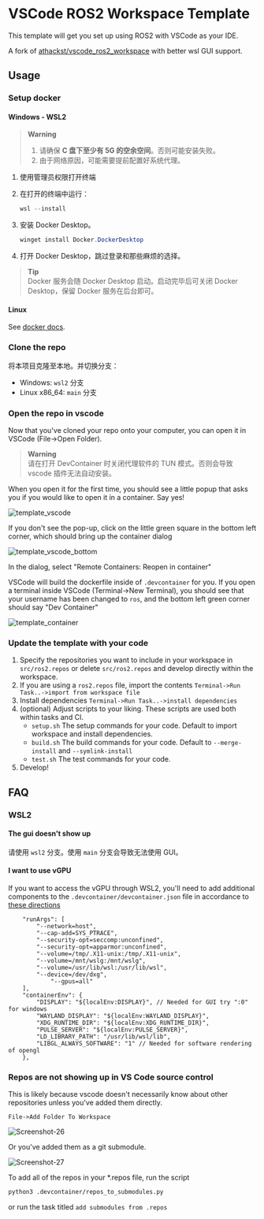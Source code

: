 # VSCode ROS2 Workspace Template

This template will get you set up using ROS2 with VSCode as your IDE.

A fork of [athackst/vscode_ros2_workspace](https://github.com/athackst/vscode_ros2_workspace) with better wsl GUI support.

## Usage

### Setup docker

#### Windows - WSL2

> **Warning**  
> 1. 请确保 **C 盘下至少有 5G 的空余空间**。否则可能安装失败。  
> 2. 由于网络原因，可能需要提前配置好系统代理。  

1. 使用管理员权限打开终端

2. 在打开的终端中运行：
	```powershell
	wsl --install
	```

3. 安装 Docker Desktop。

	```powershell
	winget install Docker.DockerDesktop
	```

4. 打开 Docker Desktop，跳过登录和那些麻烦的选择。

> **Tip**  
> Docker 服务会随 Docker Desktop 启动。启动完毕后可关闭 Docker Desktop，保留 Docker 服务在后台即可。

#### Linux

See [docker docs](https://docs.docker.com/engine/install/).

### Clone the repo

将本项目克隆至本地。并切换分支：
-  Windows: `wsl2` 分支
-  Linux x86_64: `main` 分支

### Open the repo in vscode

Now that you've cloned your repo onto your computer, you can open it in VSCode (File->Open Folder).   

> **Warning**  
> 请在打开 DevContainer 时关闭代理软件的 TUN 模式。否则会导致 vscode 插件无法自动安装。

When you open it for the first time, you should see a little popup that asks you if you would like to open it in a container.  Say yes!

![template_vscode](https://user-images.githubusercontent.com/6098197/91332551-36898100-e781-11ea-9080-729964373719.png)

If you don't see the pop-up, click on the little green square in the bottom left corner, which should bring up the container dialog

![template_vscode_bottom](https://user-images.githubusercontent.com/6098197/91332638-5d47b780-e781-11ea-9fb6-4d134dbfc464.png)

In the dialog, select "Remote Containers: Reopen in container"

VSCode will build the dockerfile inside of `.devcontainer` for you.  If you open a terminal inside VSCode (Terminal->New Terminal), you should see that your username has been changed to `ros`, and the bottom left green corner should say "Dev Container"

![template_container](https://user-images.githubusercontent.com/6098197/91332895-adbf1500-e781-11ea-8afc-7a22a5340d4a.png)

### Update the template with your code

1. Specify the repositories you want to include in your workspace in `src/ros2.repos` or delete `src/ros2.repos` and develop directly within the workspace.
2. If you are using a `ros2.repos` file, import the contents `Terminal->Run Task..->import from workspace file`
3. Install dependencies `Terminal->Run Task..->install dependencies`
4. (optional) Adjust scripts to your liking.  These scripts are used both within tasks and CI.
   * `setup.sh` The setup commands for your code.  Default to import workspace and install dependencies.
   * `build.sh` The build commands for your code.  Default to `--merge-install` and `--symlink-install`
   * `test.sh` The test commands for your code.
5. Develop!


## FAQ

### WSL2

#### The gui doesn't show up

请使用 `wsl2` 分支。使用 `main` 分支会导致无法使用 GUI。

#### I want to use vGPU

If you want to access the vGPU through WSL2, you'll need to add additional components to the `.devcontainer/devcontainer.json` file in accordance to [these directions](https://github.com/microsoft/wslg/blob/main/samples/container/Containers.md)

```jsonc
	"runArgs": [
		"--network=host",
		"--cap-add=SYS_PTRACE",
		"--security-opt=seccomp:unconfined",
		"--security-opt=apparmor:unconfined",
		"--volume=/tmp/.X11-unix:/tmp/.X11-unix",
		"--volume=/mnt/wslg:/mnt/wslg",
		"--volume=/usr/lib/wsl:/usr/lib/wsl",
		"--device=/dev/dxg",
      		"--gpus=all"
	],
	"containerEnv": {
		"DISPLAY": "${localEnv:DISPLAY}", // Needed for GUI try ":0" for windows
		"WAYLAND_DISPLAY": "${localEnv:WAYLAND_DISPLAY}",
		"XDG_RUNTIME_DIR": "${localEnv:XDG_RUNTIME_DIR}",
		"PULSE_SERVER": "${localEnv:PULSE_SERVER}",
		"LD_LIBRARY_PATH": "/usr/lib/wsl/lib",
		"LIBGL_ALWAYS_SOFTWARE": "1" // Needed for software rendering of opengl
	},
```

### Repos are not showing up in VS Code source control

This is likely because vscode doesn't necessarily know about other repositories unless you've added them directly. 

```
File->Add Folder To Workspace
```

![Screenshot-26](https://github.com/athackst/vscode_ros2_workspace/assets/6098197/d8711320-2c16-463b-9d67-5bd9314acc7f)


Or you've added them as a git submodule.

![Screenshot-27](https://github.com/athackst/vscode_ros2_workspace/assets/6098197/8ebc9aac-9d70-4b53-aa52-9b5b108dc935)

To add all of the repos in your *.repos file, run the script

```bash
python3 .devcontainer/repos_to_submodules.py
```

or run the task titled `add submodules from .repos`
